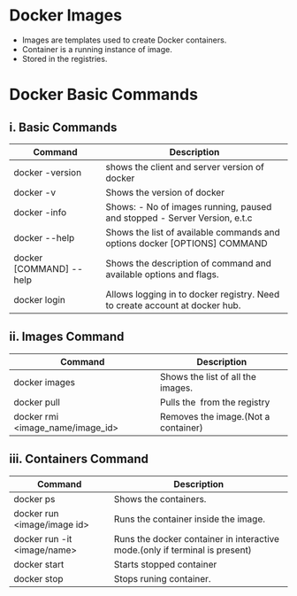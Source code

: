 # Docker Images
- Images are templates used to create Docker containers.
- Container is a running instance of image.
- Stored in the registries.

# Docker Basic Commands

## i. Basic Commands

| Command | Description |
|-------------------------|------------------------------------------------------------------------------|
| docker -version | shows the client and server version of docker |
| docker -v | Shows the version of docker |
| docker -info  | Shows: - No of images running, paused and stopped - Server Version, e.t.c |
| docker --help | Shows the list of available commands and options  docker [OPTIONS] COMMAND |
| docker [COMMAND] --help | Shows the description of command and available  options and flags. |
| docker login | Allows logging in to docker registry.  Need to create account at docker hub. |


## ii. Images Command
| Command  | Description |
|----------------------------------|-------------------------------------|
| docker images | Shows the list of all the images.  |
| docker pull <image> | Pulls the <image> from the registry |
| docker rmi <image_name/image_id> | Removes the image.(Not a container) |

## iii. Containers Command
| Command  | Description |
|------------------------------|------------------------------------------------------------------------------|
| docker ps | Shows the containers. |
| docker run <image/image id> | Runs the container inside the image. |
| docker run -it <image/name>  | Runs the docker container in interactive mode.(only if  terminal is present) |
| docker start <container> | Starts stopped container |
| docker stop <container> | Stops runing container. |
